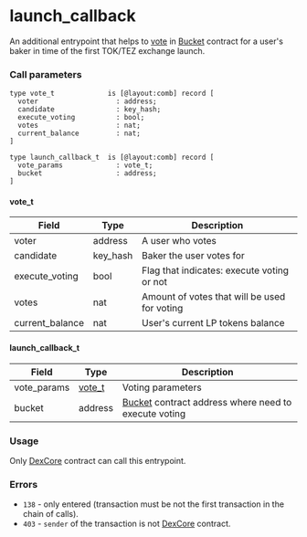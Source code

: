 # launch\_callback

An additional entrypoint that helps to [vote](../../../bucket-contract/entrypoints-overview/vote.md) in [Bucket](../../../bucket-contract/) contract for a user's baker in time of the first TOK/TEZ exchange launch.

### Call parameters

```pascaligo
type vote_t             is [@layout:comb] record [
  voter                   : address;
  candidate               : key_hash;
  execute_voting          : bool;
  votes                   : nat;
  current_balance         : nat;
]

type launch_callback_t  is [@layout:comb] record [
  vote_params             : vote_t;
  bucket                  : address;
]
```

#### vote\_t

| Field            | Type      | Description                                  |
| ---------------- | --------- | -------------------------------------------- |
| voter            | address   | A user who votes                             |
| candidate        | key\_hash | Baker the user votes for                     |
| execute\_voting  | bool      | Flag that indicates: execute voting or not   |
| votes            | nat       | Amount of votes that will be used for voting |
| current\_balance | nat       | User's current LP tokens balance             |

#### launch\_callback\_t

| Field        | Type                                   | Description                                                                       |
| ------------ | -------------------------------------- | --------------------------------------------------------------------------------- |
| vote\_params | [vote\_t](launch\_callback.md#vote\_t) | Voting parameters                                                                 |
| bucket       | address                                | [Bucket](../../../bucket-contract/) contract address where need to execute voting |

### Usage

Only [DexCore](../../) contract can call this entrypoint.

### Errors

* `138` - only entered (transaction must be not the first transaction in the chain of calls).
* `403` - `sender` of the transaction is not [DexCore](../../) contract.
